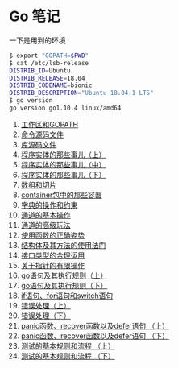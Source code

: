 # Go 笔记

一下是用到的环境

```Bash
$ export "GOPATH=$PWD"
$ cat /etc/lsb-release
DISTRIB_ID=Ubuntu
DISTRIB_RELEASE=18.04
DISTRIB_CODENAME=bionic
DISTRIB_DESCRIPTION="Ubuntu 18.04.1 LTS"
$ go version
go version go1.10.4 linux/amd64
```

1. [工作区和GOPATH](01-工作区和GOPATH.md)
2. [命令源码文件](02-commandsrc.md)
3. [库源码文件](03-libsrc.md)
4. [程序实体的那些事儿（上）](04-程序实体的那些事儿（上）.md)
5. [程序实体的那些事儿（中）](05-Program_entity-2.md)
6. [程序实体的那些事儿（下）](06-Program_entity-3.md)
7. [数组和切片](07-array_slice.md)
8. [container包中的那些容器](08-container.md)
9. [字典的操作和约束](09-map.md)
10. [通道的基本操作](10-channel-1.md)
11. [通道的高级玩法](11-channel-2.md)
12. [使用函数的正确姿势](12-func.md)
13. [结构体及其方法的使用法门](13-struct.md)
14. [接口类型的合理运用](14-interface.md)
15. [关于指针的有限操作](15-point.md)
16. [go语句及其执行规则（上）](16-goroutine-1.md)
17. [go语句及其执行规则（下）](17-goroutine-2.md)
18. [if语句、for语句和switch语句](18-if_for_switch.md)
19. [错误处理（上）](19-error-1.md)
20. [错误处理（下）](20-error-2.md)
21. [panic函数、recover函数以及defer语句 （上）](21-panic_recover_defer.md)
22. [panic函数、recover函数以及defer语句 （下）](22-panic_recover_defer-2.md)
23. [测试的基本规则和流程 （上）](23-test-1.md)
24. [测试的基本规则和流程 （下）](24-test-2.md)